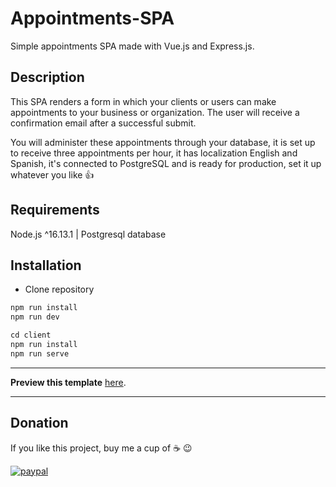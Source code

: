 # Appointments-SPA

Simple appointments SPA made with Vue.js and Express.js.

## Description

This SPA renders a form in which your clients or users can make appointments to your business or organization. The user will receive a confirmation email after a successful submit.

You will administer these appointments through your database, it is set up to receive three appointments per hour, it has localization English and Spanish, it's connected to PostgreSQL and is ready for production, set it up whatever you like :thumbsup:

## Requirements

Node.js ^16.13.1 | Postgresql database

## Installation

- Clone repository

```javascript
npm run install
npm run dev

cd client
npm run install
npm run serve
```
---
**Preview this template** [here](https://denisse-ab.github.io/app-pages/).

---

## Donation
If you like this project, buy me a cup of :coffee: :wink:

[![paypal](https://www.paypalobjects.com/en_US/i/btn/btn_donateCC_LG.gif)](https://www.paypal.com/donate?business=263QJ8D5YHR8E&no_recurring=0&item_name=I+believe+in+open+source%2C+but+a+little+donation+will+be+appreciated.+Thanks%21&currency_code=USD)
